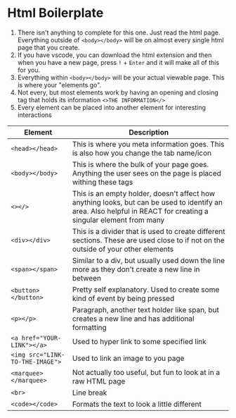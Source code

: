 # Html Boilerplate
1. There isn't anything to complete for this one. Just read the html page. Everything outside of `<body></body>` will be on almost every single html page that you create.
2. If you have vscode, you can download the html extension and then when you have a new page, press `!` + `Enter` and it will make all of this for you.
3. Everything within `<body></body>` will be your actual viewable page. This is where your "elements go".
4. Not every, but most elements work by having an opening and closing tag that holds its information `<>THE INFORMATION</>`
5. Every element can be placed into another element for interesting interactions

|Element|Description|
|---|---|
|`<head></head>`|This is where you meta information goes. This is also how you change the tab name/icon|
|`<body></body>`|This is where the bulk of your page goes. Anything the user sees on the page is placed withing these tags|
|`<></>`|This is an empty holder, doesn't affect how anything looks, but can be used to identify an area. Also helpful in REACT for creating a singular element from many|
|`<div></div>`|This is a divider that is used to create different sections. These are used close to if not on the outside of your other elements|
|`<span></span>`|Similar to a div, but usually used down the line more as they don't create a new line in between|
|`<button></button>`|Pretty self explanatory. Used to create some kind of event by being pressed|
|`<p></p>`|Paragraph, another text holder like span, but creates a new line and has additional formatting|
|`<a href="YOUR-LINK"></a>`|Used to hyper link to some specified link|
|`<img src="LINK-TO-THE-IMAGE">`|Used to link an image to you page|
|`<marquee></marquee>`|Not actually too useful, but fun to look at in a raw HTML page|
|`<br>`|Line break|
|`<code></code>`|Formats the text to look a little different|
